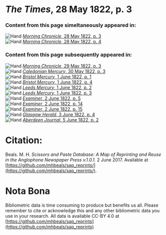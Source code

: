 # *The Times*, 28 May 1822, p. 3  
  
### Content from this page simeltaneously appeared in:  
![Hand](http://scissorsandpaste.net/wp-content/uploads/2017/06/smallhandpointer.png) [*Morning Chronicle*, 28 May 1822, p. 3](https://mhbeals.github.io/sap_html/Morning-Chronicle/Morning-Chronicle-28-May-1822-p-3)  
![Hand](http://scissorsandpaste.net/wp-content/uploads/2017/06/smallhandpointer.png) [*Morning Chronicle*, 28 May 1822, p. 4](https://mhbeals.github.io/sap_html/Morning-Chronicle/Morning-Chronicle-28-May-1822-p-4)  
  
### Content from this page subsequently appeared in:  
![Hand](http://scissorsandpaste.net/wp-content/uploads/2017/06/smallhandpointer.png) [*Morning Chronicle*, 29 May 1822, p. 3](https://mhbeals.github.io/sap_html/Morning-Chronicle/Morning-Chronicle-29-May-1822-p-3)  
![Hand](http://scissorsandpaste.net/wp-content/uploads/2017/06/smallhandpointer.png) [*Caledonian Mercury*, 30 May 1822, p. 3](https://mhbeals.github.io/sap_html/Caledonian-Mercury/Caledonian-Mercury-30-May-1822-p-3)  
![Hand](http://scissorsandpaste.net/wp-content/uploads/2017/06/smallhandpointer.png) [*Bristol Mercury*, 1 June 1822, p. 1](https://mhbeals.github.io/sap_html/Bristol-Mercury/Bristol-Mercury-1-June-1822-p-1)  
![Hand](http://scissorsandpaste.net/wp-content/uploads/2017/06/smallhandpointer.png) [*Bristol Mercury*, 1 June 1822, p. 4](https://mhbeals.github.io/sap_html/Bristol-Mercury/Bristol-Mercury-1-June-1822-p-4)  
![Hand](http://scissorsandpaste.net/wp-content/uploads/2017/06/smallhandpointer.png) [*Leeds Mercury*, 1 June 1822, p. 2](https://mhbeals.github.io/sap_html/Leeds-Mercury/Leeds-Mercury-1-June-1822-p-2)  
![Hand](http://scissorsandpaste.net/wp-content/uploads/2017/06/smallhandpointer.png) [*Leeds Mercury*, 1 June 1822, p. 3](https://mhbeals.github.io/sap_html/Leeds-Mercury/Leeds-Mercury-1-June-1822-p-3)  
![Hand](http://scissorsandpaste.net/wp-content/uploads/2017/06/smallhandpointer.png) [*Examiner*, 2 June 1822, p. 5](https://mhbeals.github.io/sap_html/Examiner/Examiner-2-June-1822-p-5)  
![Hand](http://scissorsandpaste.net/wp-content/uploads/2017/06/smallhandpointer.png) [*Examiner*, 2 June 1822, p. 14](https://mhbeals.github.io/sap_html/Examiner/Examiner-2-June-1822-p-14)  
![Hand](http://scissorsandpaste.net/wp-content/uploads/2017/06/smallhandpointer.png) [*Examiner*, 2 June 1822, p. 15](https://mhbeals.github.io/sap_html/Examiner/Examiner-2-June-1822-p-15)  
![Hand](http://scissorsandpaste.net/wp-content/uploads/2017/06/smallhandpointer.png) [*Glasgow Herald*, 3 June 1822, p. 4](https://mhbeals.github.io/sap_html/Glasgow-Herald/Glasgow-Herald-3-June-1822-p-4)  
![Hand](http://scissorsandpaste.net/wp-content/uploads/2017/06/smallhandpointer.png) [*Aberdeen Journal*, 5 June 1822, p. 2](https://mhbeals.github.io/sap_html/Aberdeen-Journal/Aberdeen-Journal-5-June-1822-p-2)  


# Citation: 

Beals. M. H. *Scissors and Paste Database: A Map of Reprinting and Reuse in the Anglophone Newspaper Press v.1.0.1.* 2 June 2017. Available at [https://github.com/mhbeals/sap_reprints/](https://github.com/mhbeals/sap_reprints/). 

# Nota Bona

Bibliometric data is time consuming to produce but benefits us all. Please remember to cite or acknowledge this and any other bibliometric data you use in your research. All data is available CC-BY 4.0 at [https://github.com/mhbeals/sap_reprints](https://github.com/mhbeals/sap_reprints)